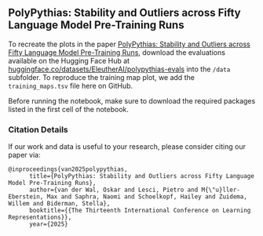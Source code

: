 ## PolyPythias: Stability and Outliers across Fifty Language Model Pre-Training Runs

To recreate the plots in the paper [PolyPythias: Stability and Outliers across Fifty Language Model Pre-Training Runs](https://openreview.net/forum?id=bmrYu2Ekdz), download the evaluations available on the Hugging Face Hub at [huggingface.co/datasets/EleutherAI/polypythias-evals](https://huggingface.co/datasets/EleutherAI/polypythias-evals) into the `/data` subfolder. To reproduce the training map plot, we add the `training_maps.tsv` file here on GitHub.

Before running the notebook, make sure to download the required packages listed in the first cell of the notebook.


### Citation Details

If our work and data is useful to your research, please consider citing our paper via:

```
@inproceedings{van2025polypythias,
      title={PolyPythias: Stability and Outliers across Fifty Language Model Pre-Training Runs},
      author={van der Wal, Oskar and Lesci, Pietro and M{\"u}ller-Eberstein, Max and Saphra, Naomi and Schoelkopf, Hailey and Zuidema, Willem and Biderman, Stella},
      booktitle={{The Thirteenth International Conference on Learning Representations}},
      year={2025}
```
